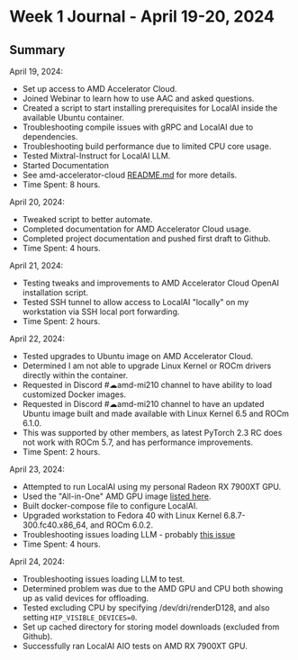 # Week 1 Journal - April 19-20, 2024

## Summary

April 19, 2024:
* Set up access to AMD Accelerator Cloud.
* Joined Webinar to learn how to use AAC and asked questions.
* Created a script to start installing prerequisites for LocalAI inside the available Ubuntu container.
* Troubleshooting compile issues with gRPC and LocalAI due to dependencies.
* Troubleshooting build performance due to limited CPU core usage.
* Tested Mixtral-Instruct for LocalAI LLM.
* Started Documentation
* See amd-accelerator-cloud [README.md](../amd-accelerator-cloud/README.md) for more details.
* Time Spent: 8 hours.

April 20, 2024:
* Tweaked script to better automate.
* Completed documentation for AMD Accelerator Cloud usage.
* Completed project documentation and pushed first draft to Github.
* Time Spent: 4 hours.

April 21, 2024:
* Testing tweaks and improvements to AMD Accelerator Cloud OpenAI installation script.
* Tested SSH tunnel to allow access to LocalAI "locally" on my workstation via SSH local port forwarding.
* Time Spent: 2 hours.

April 22, 2024:
* Tested upgrades to Ubuntu image on AMD Accelerator Cloud.
* Determined I am not able to upgrade Linux Kernel or ROCm drivers directly within the container.
* Requested in Discord #☁amd-mi210 channel to have ability to load customized Docker images.
* Requested in Discord #☁amd-mi210 channel to have an updated Ubuntu image built and made available with Linux Kernel 6.5 and ROCm 6.1.0.
* This was supported by other members, as latest PyTorch 2.3 RC does not work with ROCm 5.7, and has performance improvements.
* Time Spent: 2 hours.

April 23, 2024:
* Attempted to run LocalAI using my personal Radeon RX 7900XT GPU.  
* Used the "All-in-One" AMD GPU image [listed here](https://localai.io/docs/reference/aio-images/).
* Built docker-compose file to configure LocalAI.
* Upgraded workstation to Fedora 40 with Linux Kernel 6.8.7-300.fc40.x86_64, and ROCm 6.0.2.
* Troubleshooting issues loading LLM - probably [this issue](https://github.com/mudler/LocalAI/issues/800)
* Time Spent: 4 hours.

April 24, 2024:
* Troubleshooting issues loading LLM to test.
* Determined problem was due to the AMD GPU and CPU both showing up as valid devices for offloading. 
* Tested excluding CPU by specifying /dev/dri/renderD128, and also setting `HIP_VISIBLE_DEVICES=0`.
* Set up cached directory for storing model downloads (excluded from Github).
* Successfully ran LocalAI AIO tests on AMD RX 7900XT GPU.